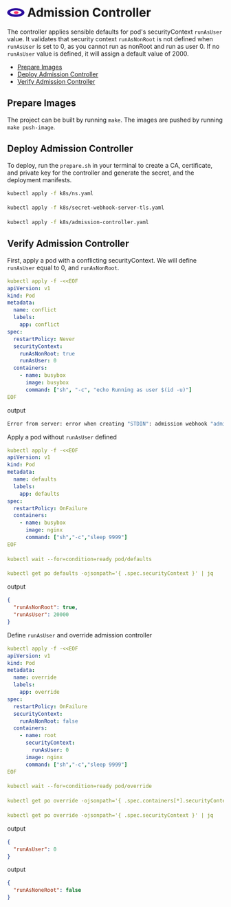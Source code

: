 # <img src="logo.png" alt="drawing" width="40"/> Admission Controller 


The controller applies sensible defaults for pod's securityContext `runAsUser` value. It validates that security context `runAsNonRoot` is not defined when `runAsUser` is set to 0, as you cannot run as nonRoot and run as user 0. If no `runAsUser` value is defined, it will assign a default value of 2000.

- [Prepare Images](#prepare-images)
- [Deploy Admission Controller](#deploy-admission-controller)
- [Verify Admission Controller](#verify-admission-controller)

## Prepare Images

The project can be built by running `make`. The images are pushed by running `make push-image`.  

## Deploy Admission Controller

To deploy, run the `prepare.sh` in your terminal to create a CA, certificate, and private key for the controller and generate the secret, and the deployment manifests.
```bash
kubectl apply -f k8s/ns.yaml

kubectl apply -f k8s/secret-webhook-server-tls.yaml

kubectl apply -f k8s/admission-controller.yaml
```

## Verify Admission Controller

First, apply a pod with a conflicting securityContext. We will define `runAsUser` equal to 0, and `runAsNonRoot`.

```yaml
kubectl apply -f -<<EOF
apiVersion: v1
kind: Pod
metadata:
  name: conflict
  labels:
    app: conflict
spec:
  restartPolicy: Never
  securityContext:
    runAsNonRoot: true
    runAsUser: 0
  containers:
    - name: busybox
      image: busybox
      command: ["sh", "-c", "echo Running as user $(id -u)"]
EOF
```

output

```bash
Error from server: error when creating "STDIN": admission webhook "admission-controller.admission.svc" denied the request: runAsNonRoot specified, but runAsUser set to 0 (the root user, contradictory)
```

Apply a pod without `runAsUser` defined

```yaml
kubectl apply -f -<<EOF
apiVersion: v1
kind: Pod
metadata:
  name: defaults
  labels:
    app: defaults
spec:
  restartPolicy: OnFailure
  containers:
    - name: busybox
      image: nginx
      command: ["sh","-c","sleep 9999"]
EOF

kubectl wait --for=condition=ready pod/defaults

kubectl get po defaults -ojsonpath='{ .spec.securityContext }' | jq
```

output

```json
{
  "runAsNonRoot": true,
  "runAsUser": 20000
}
```


Define `runAsUser` and override admission controller

```yaml
kubectl apply -f -<<EOF
apiVersion: v1
kind: Pod
metadata:
  name: override
  labels:
    app: override
spec:
  restartPolicy: OnFailure
  securityContext:
    runAsNonRoot: false
  containers:
    - name: root
      securityContext:
        runAsUser: 0
      image: nginx
      command: ["sh","-c","sleep 9999"]
EOF

kubectl wait --for=condition=ready pod/override

kubectl get po override -ojsonpath='{ .spec.containers[*].securityContext }' | jq

kubectl get po override -ojsonpath='{ .spec.securityContext }' | jq
```

output

```json
{
  "runAsUser": 0
}
```

output

```json
{
  "runAsNoneRoot": false
}
```
